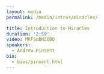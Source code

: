 ```yaml
---
layout: media
permalink: /media/intros/miracles/

title: Introduction to Miracles
duration: '2:59'
video: MRFSnBM2OBQ
speakers:
  - Andrew Pinsent
bio:
  - bios/pinsent.html
---
```

